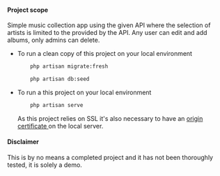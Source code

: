 #### Project scope

Simple music collection app using the given API where the selection of artists is limited to the provided by the API.
Any user can edit and add albums, only admins can delete.


- To run a clean copy of this project on your local environment

    ```sh 
        php artisan migrate:fresh 
    ```
    
    ```sh 
        php artisan db:seed 
    ```

- To run a this project on your local environment

    ```sh 
        php artisan serve 
    ```

    As this project relies on SSL it's also necessary to have an <a href="https://curl.se/docs/caextract.html"> origin certificate </a> on the local server.

#### Disclaimer

This is by no means a completed project and it has not been thoroughly tested, it is solely a demo.  